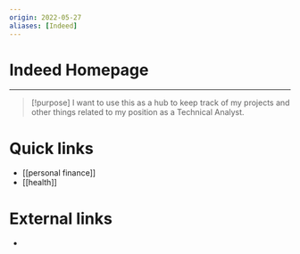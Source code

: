 ```yaml
---
origin: 2022-05-27
aliases: [Indeed]
---
```

# Indeed Homepage
---
>[!purpose]
>I want to use this as a hub to keep track of my projects and other things related to my position as a Technical Analyst.

# Quick links
- [[personal finance]]
- [[health]]

# External links
- 